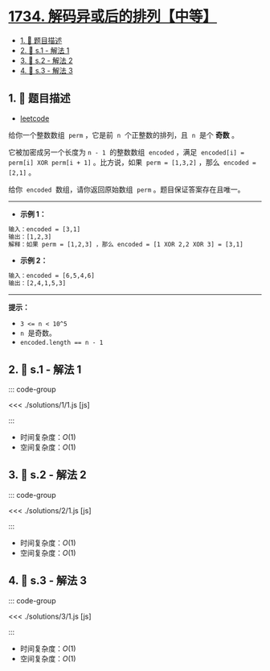 # [1734. 解码异或后的排列【中等】](https://github.com/tnotesjs/TNotes.leetcode/tree/main/notes/1734.%20%E8%A7%A3%E7%A0%81%E5%BC%82%E6%88%96%E5%90%8E%E7%9A%84%E6%8E%92%E5%88%97%E3%80%90%E4%B8%AD%E7%AD%89%E3%80%91)

<!-- region:toc -->

- [1. 📝 题目描述](#1--题目描述)
- [2. 🎯 s.1 - 解法 1](#2--s1---解法-1)
- [3. 🎯 s.2 - 解法 2](#3--s2---解法-2)
- [4. 🎯 s.3 - 解法 3](#4--s3---解法-3)

<!-- endregion:toc -->

## 1. 📝 题目描述

- [leetcode](https://leetcode.cn/problems/decode-xored-permutation/)

给你一个整数数组  `perm` ，它是前  `n`  个正整数的排列，且  `n`  是个 **奇数** 。

它被加密成另一个长度为 `n - 1`  的整数数组  `encoded` ，满足  `encoded[i] = perm[i] XOR perm[i + 1]` 。比方说，如果  `perm = [1,3,2]` ，那么  `encoded = [2,1]` 。

给你  `encoded`  数组，请你返回原始数组  `perm` 。题目保证答案存在且唯一。

---

- **示例 1：**

```txt
输入：encoded = [3,1]
输出：[1,2,3]
解释：如果 perm = [1,2,3] ，那么 encoded = [1 XOR 2,2 XOR 3] = [3,1]
```

- **示例 2：**

```txt
输入：encoded = [6,5,4,6]
输出：[2,4,1,5,3]
```

---

**提示：**

- `3 <= n < 10^5`
- `n`  是奇数。
- `encoded.length == n - 1`

## 2. 🎯 s.1 - 解法 1

::: code-group

<<< ./solutions/1/1.js [js]

:::

- 时间复杂度：$O(1)$
- 空间复杂度：$O(1)$

## 3. 🎯 s.2 - 解法 2

::: code-group

<<< ./solutions/2/1.js [js]

:::

- 时间复杂度：$O(1)$
- 空间复杂度：$O(1)$

## 4. 🎯 s.3 - 解法 3

::: code-group

<<< ./solutions/3/1.js [js]

:::

- 时间复杂度：$O(1)$
- 空间复杂度：$O(1)$
